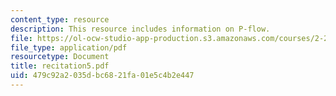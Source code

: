 ```yaml
---
content_type: resource
description: This resource includes information on P-flow.
file: https://ol-ocw-studio-app-production.s3.amazonaws.com/courses/2-20-marine-hydrodynamics-13-021-spring-2005/479c92a2035dbc6821fa01e5c4b2e447_recitation5.pdf
file_type: application/pdf
resourcetype: Document
title: recitation5.pdf
uid: 479c92a2-035d-bc68-21fa-01e5c4b2e447
---
```

